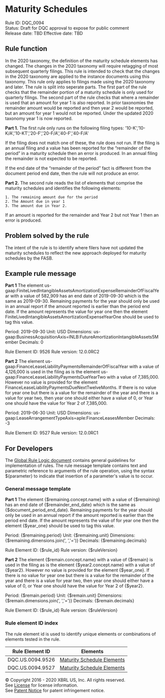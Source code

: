 # Maturity Schedules  
Rule ID: DQC_0094  
Status: Draft for DQC approval to expose for public comment  
Release date: TBD 
Effective date: TBD  

## Rule function
In the 2020 taxonomy, the definition of the maturity schedule elements has changed.  The changes in the 2020 taxonomy will require retagging of most subsequent quarterly filings.  This rule is intended to check that the changes in the 2020 taxonomy are applied to the instance documents using this taxonomy.  This rule only applies to filings made using the 2020 taxonomy and later. The rule is split into seperate parts.  The first part of the rule checks that the remainder portion of a maturity schedule is only used for quarterly filings.  The second part of the rule checks that where a remainder is used that an amount for year 1 is also reported.  In prior taxonomies the remainder amount would be reported and then year 2 would be reported, but an amount for year 1 would not be reported.  Under the updated 2020 taxonomy year 1 is now reported.

**Part 1.**
The first rule only runs on the following filing types: '10-K','10-K/A','10-KT','20-F','20-F/A','40-F','40-F/A'

If the filing does not match one of these, the rule does not run. If the filing is an annual filing and a value has been reported for the “remainder of the period” in a maturity schedule then an error is produced. In an annual filing the remainder is not expected to be reported.   

If the end date of the “remainder of the period” fact is different from the document period end date, then the rule will not produce an error.

**Part 2.**
The second rule reads the list of elements that comprise the maturity schedules and identifies the following elements:

	1. The remaining amount due for the period
	2. The Amount due in year 1
	3. The amount due in Year 2.

If an amount is reported for the remainder and Year 2 but not Year 1 then an error is produced.

## Problem solved by the rule
The intent of the rule is to identify where filers have not updated the maturity schedules to reflect the new approach deployed for maturity schedules by the FASB.

## Example rule message
**Part 1**
The element us-gaap:FiniteLivedIntangibleAssetsAmortizationExpenseRemainderOfFiscalYear with a value of 582,909 has an end date of 2019-09-30 which is the same as 2019-09-30. Remaining payments for the year should only be used in an annual report if the amount reported is earlier than the period end date.  If the amount represents the value for year one then the element FiniteLivedIntangibleAssetsAmortizationExpenseYearOne should be used to tag this value.

Period: 2019-09-30
Unit: USD
Dimensions: us-gaap:BusinessAcquisitionAxis=INLB:FutureAmortizationIntangibleAssets5Member
Decimals: 0

Rule Element ID: 9526
Rule version: 12.0.0RC2

**Part 2**
The element us-gaap:FinanceLeaseLiabilityPaymentsRemainderOfFiscalYear with a value of 4,126,000 is used in the filing as is the element us-gaap:FinanceLeaseLiabilityPaymentsDueYearTwo with a value of 7,385,000. However no value is provided for the element FinanceLeaseLiabilityPaymentsDueNextTwelveMonths. If there is no value for year one but there is a value for the remainder of the year and there is a value for year two, then year one should either have a value of 0, or Year one should have the value for Year 2 of 7,385,000.

Period: 2019-06-30
Unit: USD
Dimensions: us-gaap:LeaseArrangementTypeAxis=aple:FinanceLeasesMember
Decimals: -3

Rule Element ID: 9527
Rule version: 12.0.0RC1  

## For Developers
The [Global Rule Logic document](https://github.com/DataQualityCommittee/dqc_us_rules/blob/master/docs/GlobalRuleLogic.md) contains general guidelines for implementation of rules. The rule message template contains text and parametric reference to arguments of the rule operation, using the syntax ${parameter} to indicate that insertion of a parameter's value is to occur.

### General message template  
**Part 1**
The element {$remaining.concept.name} with a value of {$remaining} has an end date of {$remainder_end_date} which is the same as {$document_period_end_date}. Remaining payments for the year should only be used in an annual report if the amount reported is earlier than the period end date.  If the amount represents the value of for year one then the element {$year_one} should be used to tag this value.
 
Period: {$remaining.period}
Unit: {$remaining.unit}
Dimensions:{$remaining.dimensions.join(', ','=')}
Decimals: {$remaining.decimals}

Rule Element ID: {$rule_id}
Rule version: {$ruleVersion}

**Part 2**
The element {$remain.concept.name} with a value of {$remain} is used in the filing as is the element {$year2.concept.name} with a value of {$year2}. However no value is provided for the element {$year_one}. If there is no value for year one but there is a value for the remainder of the year and there is a value for year two, then year one should either have a value of 0, or Year one should have the value for Year 2 of {$year2}.

Period: {$remain.period}
Unit: {$remain.unit}
Dimensions:{$remain.dimensions.join(', ','=')}
Decimals: {$remain.decimals}

Rule Element ID: {$rule_id}
Rule version: {$ruleVersion}

### Rule element ID index
The rule element id is used to identify unique elements or combinations of elements tested in the rule.
   
|Rule Element ID|Elements|  
|--------|--------|  
|DQC.US.0094.9526|[Maturity Schedule Elements](../../dqc_us_rules/resources/DQC_US_0094/dqc_0094.csv)| 
|DQC.US.0094.9527|[Maturity Schedule Elements](../../dqc_us_rules/resources/DQC_US_0094/dqc_0094.csv)|  

© Copyright 2016 - 2020 XBRL US, Inc. All rights reserved.   
See [License](https://xbrl.us/dqc-license) for license information.  
See [Patent Notice](https://xbrl.us/dqc-patent) for patent infringement notice.  
